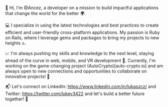 🚀 Hi, I'm @Ancez, a developer on a mission to build impactful applications that change the world for the better 🌍.

💻 I specialize in using the latest technologies and best practices to create efficient and user-friendly cross-platform applications. My passion is Ruby on Rails, where I leverage gems and packages to bring my projects to new heights 🔝.

📈 I'm always pushing my skills and knowledge to the next level, staying ahead of the curve in web, mobile, and VR development 🚀. Currently, I'm working on the game-changing project (AutoCrypto)[auto-crypto.io] and am always open to new connections and opportunities to collaborate on innovative projects! 🤝

📬 Let's connect on LinkedIn: https://www.linkedin.com/in/lukaszcz/ and Twitter: https://twitter.com/lukev3422 and let's build a better future together! 🚀
